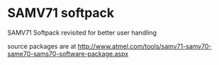 # SAMV71 softpack
SAMV71 Softpack revisited for better user handling

source packages are at http://www.atmel.com/tools/samv71-samv70-same70-sams70-software-package.aspx
